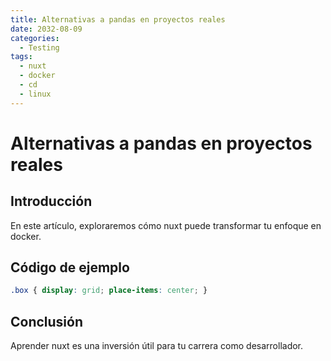 ```yaml
---
title: Alternativas a pandas en proyectos reales
date: 2032-08-09
categories:
  - Testing
tags:
  - nuxt
  - docker
  - cd
  - linux
---
```


# Alternativas a pandas en proyectos reales

## Introducción

En este artículo, exploraremos cómo nuxt puede transformar tu enfoque en docker.

## Código de ejemplo

```css
.box { display: grid; place-items: center; }
```

## Conclusión

Aprender nuxt es una inversión útil para tu carrera como desarrollador.